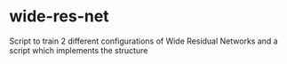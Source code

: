 # wide-res-net
Script to train 2 different configurations of Wide Residual Networks and a script which implements the structure
